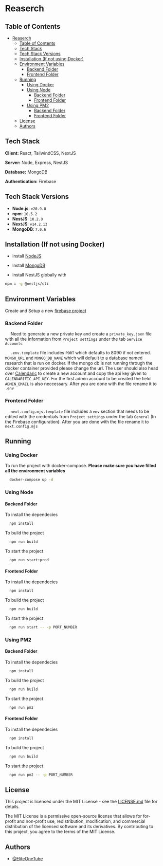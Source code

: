 
# Reaserch

## Table of Contents
- [Reaserch](#reaserch)
  - [Table of Contents](#table-of-contents)
  - [Tech Stack](#tech-stack)
  - [Tech Stack Versions](#tech-stack-versions)
  - [Installation (If not using Docker)](#installation-if-not-using-docker)
  - [Environment Variables](#environment-variables)
    - [Backend Folder](#backend-folder)
    - [Frontend Folder](#frontend-folder)
  - [Running](#running)
    - [Using Docker](#using-docker)
    - [Using Node](#using-node)
      - [Backend Folder](#backend-folder-1)
      - [Frontend Folder](#frontend-folder-1)
    - [Using PM2](#using-pm2)
      - [Backend Folder](#backend-folder-2)
      - [Frontend Folder](#frontend-folder-2)
  - [License](#license)
  - [Authors](#authors)


## Tech Stack

**Client:** React, TailwindCSS, NextJS

**Server:** Node, Express, NestJS

**Database:** MongoDB

**Authentication:** Firebase


## Tech Stack Versions
- **Node.js**: `v20.9.0`
- **npm**: `10.5.2`
- **NestJS**: `10.2.0`
- **NextJS**: `v14.2.13`
- **MongoDB**: `7.0.6`

## Installation (If not using Docker)

- Install [NodeJS](https://nodejs.org/en/download/package-manager#installing-nodejs-via-package-manager)

- Install [MongoDB](https://www.mongodb.com/docs/manual/administration/install-community/)
    
- Install NestJS globally with 
```bash
npm i -g @nestjs/cli
```
## Environment Variables

Create and Setup a new [firebase project](https://console.firebase.google.com/u/4/)

### Backend Folder

&emsp; Need to generate a new private key and create a  `private_key.json` file with all the information from `Project settings` under the tab `Service Accounts`

&emsp; `.env.template` file includes `PORT` which defaults to 8090 if not entered. `MONGO_URL` and  `MONGO_DB_NAME` which will default to a database named research that is run on docker. If the mongo db is not running through the docker container provided please change the url. The user should also head over [Calendaric](https://calendarific.com/api-documentation) to create a new account and copy the api key given to `CALENDARIFIC_API_KEY`. For the first admin account to be created the field `ADMIN_EMAIL` is also neccessary. After you are done with the file rename it to `.env`

### Frontend Folder

&emsp; `next.config.mjs.template` file includes a `env` section that needs to be edited with the credentials from `Project settings` under the tab `General` (In the Firebase configuration). After you are done with the file rename it to `next.config.mjs`
## Running

### Using Docker

To run the project with docker-compose. **Please make sure you have filled all the environment variables**
```bash
  docker-compose up -d
```

### Using Node

#### Backend Folder

To install the dependecies
```bash
  npm install
```

To build the project
```bash
  npm run build
```

To start the project
```bash
  npm run start:prod
```

#### Frontend Folder

To install the dependecies
```bash
  npm install
```

To build the project
```bash
  npm run build
```

To start the project
```bash
  npm run start -- -p PORT_NUMBER
```

### Using PM2

#### Backend Folder

To install the dependecies
```bash
  npm install
```

To build the project
```bash
  npm run build
```

To start the project
```bash
  npm run pm2
```

#### Frontend Folder

To install the dependecies
```bash
  npm install
```

To build the project
```bash
  npm run build
```

To start the project
```bash
  npm run pm2 -- -p PORT_NUMBER
```

## License

This project is licensed under the MIT License - see the [LICENSE.md](LICENSE.md) file for details.

The MIT License is a permissive open-source license that allows for for-profit and non-profit use, redistribution, modification, and commercial distribution of the licensed software and its derivatives. By contributing to this project, you agree to the terms of the MIT License.

## Authors

- [@EliteOneTube](https://github.com/EliteOneTube)

